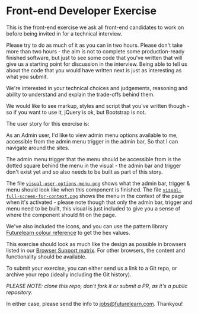 Front-end Developer Exercise
============================

This is the front-end exercise we ask all front-end candidates to work on before being invited in for a technical interview.

Please try to do as much of it as you can in two hours. Please don't take more than two hours - the aim is not to complete some production-ready finished software, but just to see some code that you've written that will give us a starting point for discussion in the interview. Being able to tell us about the code that you would have written next is just as interesting as what you submit.

We're interested in your technical choices and judgements, reasoning and ability to understand and explain the trade-offs behind them.

We would like to see markup, styles and script that you've written though - so if you want to use it, jQuery is ok, but Bootstrap is not.

The user story for this exercise is:

As an Admin user,
I'd like to view admin menu options available to me, accessible from the admin menu trigger in the admin bar,
So that I can navigate around the sites.

The admin menu trigger that the menu should be accessible from is the dotted square behind the menu in the visual - the admin bar and trigger don't exist yet and so also needs to be built as part of this story.

The file [`visual-user-options-menu.png`](visuals/visual-user-options-menu.png) shows what the admin bar, trigger & menu should look like when this component is finished.
The file [`visual-full-screen-for-context.png`](visuals/visual-full-screen-for-context.png) shows the menu in the context of the page when it's activated - please note though that only the admin bar, trigger and menu need to be built, this visual is just included to give you a sense of where the component should fit on the page.

We've also included the icons, and you can use the pattern library [Futurelearn colour reference](https://www.futurelearn.com/pattern-library/core-patterns/colours) to get the hex values.

This exercise should look as much like the design as possible in browsers listed in our [Browser Support matrix](https://about.futurelearn.com/browser-support/). For other browsers, the content and functionality should be available.

To submit your exercise, you can either send us a link to a Git repo, or archive your repo (ideally including the Git history).

*PLEASE NOTE: clone this repo, don't fork it or submit a PR, as it's a public repository.*

In either case, please send the info to [jobs@futurelearn.com](mailto:jobs@futurelearn.com). Thankyou!
